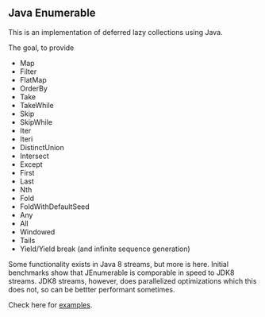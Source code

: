 Java Enumerable
----

This is an implementation of deferred lazy collections using Java.

The goal, to provide

- Map
- Filter
- FlatMap
- OrderBy
- Take
- TakeWhile
- Skip
- SkipWhile
- Iter
- Iteri
- DistinctUnion
- Intersect
- Except
- First
- Last
- Nth
- Fold
- FoldWithDefaultSeed
- Any
- All
- Windowed
- Tails
- Yield/Yield break (and infinite sequence generation)

Some functionality exists in Java 8 streams, but more is here. Initial benchmarks show that JEnumerable is comporable in speed to JDK8 streams. JDK8 streams, however, does parallelized optimizations which this does not, so can be bettter performant sometimes.  

Check here for [examples](enumerable/src/test/java/TestEnumerable.java).
